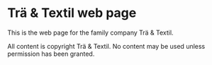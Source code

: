 # Trä & Textil web page

This is the web page for the family company Trä & Textil.

All content is copyright Trä & Textil. No content may be used unless permission has been granted.